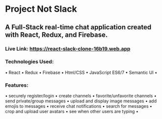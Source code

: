 # Project Not Slack
## A Full-Stack real-time chat application created with React, Redux, and Firebase.

### Live Link: https://react-slack-clone-16b19.web.app

### Technologies Used: 
  • React • Redux • Firebase • Html/CSS  • JavaScript ES6/7  • Semantic UI •

### Features: 
• securely register/login • create channels • favorite/unfavorite channels • send private/group messages • upload and display image messages • add emojis to messages • receive chat notifications • search for messages • crop and upload user avatars • see when other users are typing •
